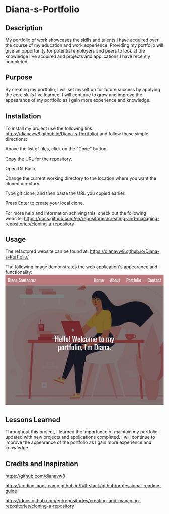 # Diana-s-Portfolio

## Description
My portfolio of work showcases the skills and talents I have acquired over the course of my education and work experience. Providing my portfolio will give an opportunity for potential employers and peers to look at the knowledge I've acquired and projects and applications I have recently completed.

## Purpose
By creating my portfolio, I will set myself up for future success by applying the core skills I've learned. I will continue to grow and improve the appearance of my portfolio as I gain more experience and knowledge.

## Installation
To install my project use the following link: https://dianavw8.github.io/Diana-s-Portfolio/ and follow these simple directions:

Above the list of files, click on the "Code" button.

Copy the URL for the repository.

Open Git Bash.

Change the current working directory to the location where you want the cloned directory.

Type git clone, and then paste the URL you copied earlier.

Press Enter to create your local clone.

For more help and information achiving this, check out the following website: https://docs.github.com/en/repositories/creating-and-managing-repositories/cloning-a-repository

## Usage
The refactored website can be found at: https://dianavw8.github.io/Diana-s-Portfolio/

The following image demonstrates the web application's appearance and functionality:
![Diana's Portfolio webpage includes links to different projects.](Images/DianasPortfolioImage.jpg)


## Lessons Learned
Throughout this project, I learned the importance of maintain my portfolio updated with new projects and applications completed. I will continue to improve the appearance of the portfolio as I gain more experience and knowledge.

## Credits and Inspiration
https://github.com/dianavw8

https://coding-boot-camp.github.io/full-stack/github/professional-readme-guide

https://docs.github.com/en/repositories/creating-and-managing-repositories/cloning-a-repository
